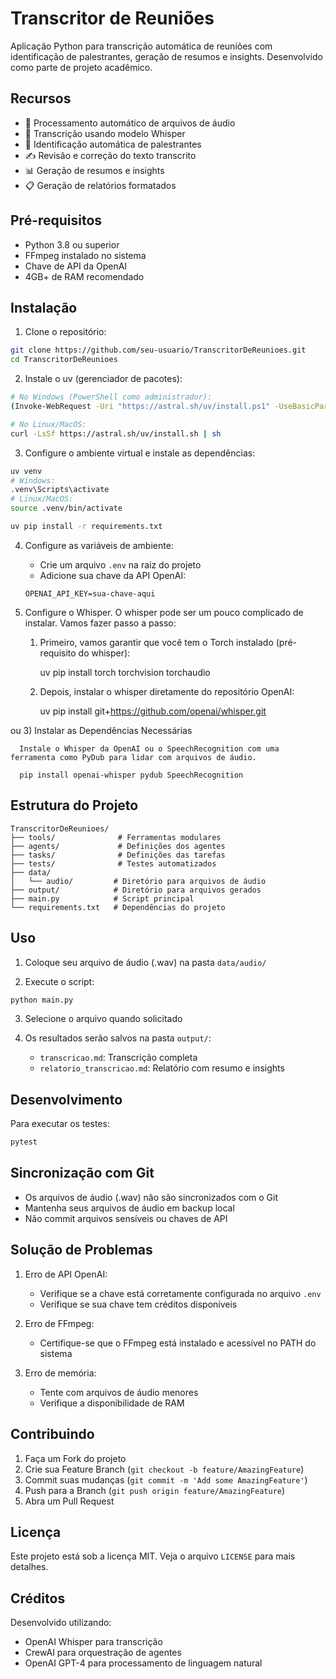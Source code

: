 # Transcritor de Reuniões

Aplicação Python para transcrição automática de reuniões com identificação de palestrantes, geração de resumos e insights. Desenvolvido como parte de projeto acadêmico.

## Recursos

- 🎵 Processamento automático de arquivos de áudio
- 📝 Transcrição usando modelo Whisper
- 👥 Identificação automática de palestrantes
- ✍️ Revisão e correção do texto transcrito
- 📊 Geração de resumos e insights
- 📋 Geração de relatórios formatados

## Pré-requisitos

- Python 3.8 ou superior
- FFmpeg instalado no sistema
- Chave de API da OpenAI
- 4GB+ de RAM recomendado

## Instalação

1. Clone o repositório:
```bash
git clone https://github.com/seu-usuario/TranscritorDeReunioes.git
cd TranscritorDeReunioes
```

2. Instale o uv (gerenciador de pacotes):
```bash
# No Windows (PowerShell como administrador):
(Invoke-WebRequest -Uri "https://astral.sh/uv/install.ps1" -UseBasicParsing).Content | powershell -c -

# No Linux/MacOS:
curl -LsSf https://astral.sh/uv/install.sh | sh
```

3. Configure o ambiente virtual e instale as dependências:
```bash
uv venv
# Windows:
.venv\Scripts\activate
# Linux/MacOS:
source .venv/bin/activate

uv pip install -r requirements.txt
```

4. Configure as variáveis de ambiente:
   - Crie um arquivo `.env` na raiz do projeto
   - Adicione sua chave da API OpenAI:
   ```
   OPENAI_API_KEY=sua-chave-aqui
   ```


5. Configure o Whisper.
O whisper pode ser um pouco complicado de instalar. Vamos fazer passo a passo:

   1) Primeiro, vamos garantir que você tem o Torch instalado (pré-requisito do whisper):
   
         uv pip install torch torchvision torchaudio
   2) Depois, instalar o whisper diretamente do repositório OpenAI:

      uv pip install git+https://github.com/openai/whisper.git

ou
   3) Instalar as Dependências Necessárias

      Instale o Whisper da OpenAI ou o SpeechRecognition com uma ferramenta como PyDub para lidar com arquivos de áudio.
      
      pip install openai-whisper pydub SpeechRecognition



## Estrutura do Projeto

```
TranscritorDeReunioes/
├── tools/              # Ferramentas modulares
├── agents/             # Definições dos agentes
├── tasks/              # Definições das tarefas
├── tests/              # Testes automatizados
├── data/
│   └── audio/         # Diretório para arquivos de áudio
├── output/            # Diretório para arquivos gerados
├── main.py            # Script principal
└── requirements.txt   # Dependências do projeto
```

## Uso

1. Coloque seu arquivo de áudio (.wav) na pasta `data/audio/`

2. Execute o script:
```bash
python main.py
```

3. Selecione o arquivo quando solicitado

4. Os resultados serão salvos na pasta `output/`:
   - `transcricao.md`: Transcrição completa
   - `relatorio_transcricao.md`: Relatório com resumo e insights

## Desenvolvimento

Para executar os testes:
```bash
pytest
```

## Sincronização com Git

- Os arquivos de áudio (.wav) não são sincronizados com o Git
- Mantenha seus arquivos de áudio em backup local
- Não commit arquivos sensíveis ou chaves de API

## Solução de Problemas

1. Erro de API OpenAI:
   - Verifique se a chave está corretamente configurada no arquivo `.env`
   - Verifique se sua chave tem créditos disponíveis

2. Erro de FFmpeg:
   - Certifique-se que o FFmpeg está instalado e acessível no PATH do sistema

3. Erro de memória:
   - Tente com arquivos de áudio menores
   - Verifique a disponibilidade de RAM

## Contribuindo

1. Faça um Fork do projeto
2. Crie sua Feature Branch (`git checkout -b feature/AmazingFeature`)
3. Commit suas mudanças (`git commit -m 'Add some AmazingFeature'`)
4. Push para a Branch (`git push origin feature/AmazingFeature`)
5. Abra um Pull Request

## Licença

Este projeto está sob a licença MIT. Veja o arquivo `LICENSE` para mais detalhes.

## Créditos

Desenvolvido utilizando:
- OpenAI Whisper para transcrição
- CrewAI para orquestração de agentes
- OpenAI GPT-4 para processamento de linguagem natural
